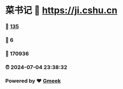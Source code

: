 # 菜书记 :link: https://ji.cshu.cn 
### :page_facing_up: [135](https://ji.cshu.cn/tag.html) 
### :speech_balloon: 6 
### :hibiscus: 170936 
### :alarm_clock: 2024-07-04 23:38:32 
### Powered by :heart: [Gmeek](https://github.com/Meekdai/Gmeek)
